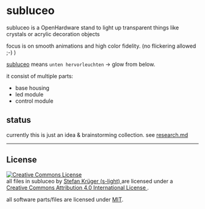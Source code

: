 <!--lint disable list-item-indent-->
<!--lint disable list-item-bullet-indent-->
# subluceo
subluceo is a OpenHardware stand to light up transparent things like crystals or acrylic decoration objects

focus is on smooth animations and high color fidelity.
(no flickering allowed ;-) )

[subluceo](https://www.albertmartin.de/latein/?q=subluceo) means `unten hervorleuchten` → glow from below.

it consist of multiple parts:
- base housing
- led module
- control module

## status
currently this is just an idea & brainstorming collection.
see [research.md](research.md)

---

## License
<!-- license info -->
<p>
<a rel="license" href="http://creativecommons.org/licenses/by/4.0/">
    <img alt="Creative Commons License" style="border-width:0"
        src="https://i.creativecommons.org/l/by/4.0/88x31.png" />
</a><br />
<span xmlns:dct="http://purl.org/dc/terms/" property="dct:title">
    all files in subluceo
</span> by
<a xmlns:cc="http://creativecommons.org/ns#"
        href="https://github.com/s-light/subluceo"
        property="cc:attributionName"
        rel="cc:attributionURL">
    Stefan Krüger (s-light)
</a>
are licensed under a<br/>
<a rel="license" href="http://creativecommons.org/licenses/by/4.0/">
    Creative Commons Attribution 4.0 International License
</a>.
</p>

all software parts/files are licensed under [MIT](LICENSE).
